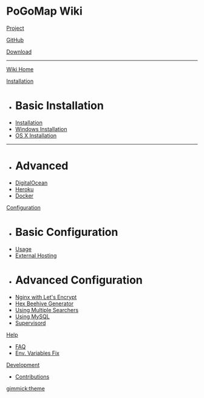 # PoGoMap Wiki

[Project](https://jz6.github.io/PoGoMap/)

[GitHub](https://github.com/AHAAAAAAA/PokemonGo-Map)

[Download](https://github.com/AHAAAAAAA/PokemonGo-Map/releases)

- - - -

[Wiki Home](index.md)

[Installation]()
    
  * # Basic Installation
  * [Installation](installation.md)
  * [Windows Installation](Windows-Installation-and-requirements.md)
  * [OS X Installation](Macintosh-Installation-and-requirements.md)
  - - - -
  * # Advanced
  * [DigitalOcean](digitalocean.md)
  * [Heroku](heroku.md)
  * [Docker](docker.md)
  
[Configuration]()
  
  * # Basic Configuration
  * [Usage](Usage.md)
  * [External Hosting](external.md)
  * # Advanced Configuration
  * [Nginx with Let's Encrypt](nginx.md)
  * [Hex Beehive Generator](beehive.md)
  * [Using Multiple Searchers](workers.md)
  * [Using MySQL](mysql.md)
  * [Supervisord](supervisord-config-files.md)
  
[Help]()
  
  * [FAQ](FAQ.md)
  * [Env. Variables Fix](Environment-Variables-fix.md)

[Development]()
  
  * [Contributions](Development.md)
  
[gimmick:theme](flatly)